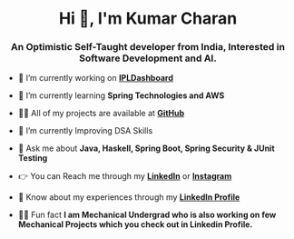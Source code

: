 

<!--
**KumarCharan-00/KumarCharan-00** is a ✨ _special_ ✨ repository because its `README.md` (this file) appears on your GitHub profile.

Here are some ideas to get you started:

- 🔭 I’m currently working on ...
- 🌱 I’m currently learning ...
- 👯 I’m looking to collaborate on ...
- 🤔 I’m looking for help with ...
- 💬 Ask me about ...
- 📫 How to reach me: ...
- 😄 Pronouns: ...
- ⚡ Fun fact: ...
-->
<h1 align="center">Hi 🤗, I'm Kumar Charan</h1>
<h3 align="center">An Optimistic Self-Taught developer from India, Interested in Software Development and AI.</h3>

- 🔭 I’m currently working on **[IPLDashboard](https://github.com/KumarCharan-00/IPLDashboard)**

- 🌱 I’m currently learning **Spring Technologies and AWS**

- 👨‍💻 All of my projects are available at **[GitHub](https://github.com/KumarCharan-00)**

- 👀 I’m currently Improving DSA Skills

- 💬 Ask me about **Java, Haskell, Spring Boot, Spring Security & JUnit Testing**

- 👉 You can Reach me through my **[LinkedIn](https://www.linkedin.com/in/kumar-charan-m-894330192/)** or **[Instagram](https://www.instagram.com/kumar_charan_/)**

- 📄 Know about my experiences through my **[LinkedIn Profile](https://www.linkedin.com/in/kumar-charan-m-894330192/)**

- 🐱‍🏍 Fun fact **I am Mechanical Undergrad who is also working on few Mechanical Projects which you check out in Linkedin Profile.**

